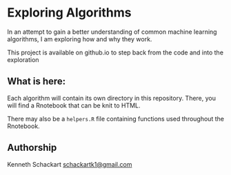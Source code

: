 # Exploring Algorithms

In an attempt to gain a better understanding of common machine learning algorithms, I am exploring how and why they work.

This project is available on github.io to step back from the code and into the exploration

## What is here:

Each algorithm will contain its own directory in this repository. There, you will find a Rnotebook that can be knit to HTML.

There may also be a `helpers.R` file containing functions used throughout the Rnotebook.

## Authorship

Kenneth Schackart <schackartk1@gmail.com>